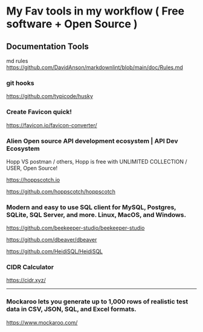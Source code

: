 # My Fav tools in my workflow ( Free software + Open Source ) 

## Documentation Tools

md rules
https://github.com/DavidAnson/markdownlint/blob/main/doc/Rules.md

### git hooks

https://github.com/typicode/husky

### Create Favicon quick!

https://favicon.io/favicon-converter/


### Alien Open source API development ecosystem | API Dev Ecosystem
Hopp VS postman / others, Hopp is free with UNLIMITED COLLECTION / USER, Open Source!

https://hoppscotch.io 

https://github.com/hoppscotch/hoppscotch

###  Modern and easy to use SQL client for MySQL, Postgres, SQLite, SQL Server, and more. Linux, MacOS, and Windows. 
https://github.com/beekeeper-studio/beekeeper-studio


https://github.com/dbeaver/dbeaver


https://github.com/HeidiSQL/HeidiSQL


### CIDR Calculator

https://cidr.xyz/


---

### Mockaroo lets you generate up to 1,000 rows of realistic test data in CSV, JSON, SQL, and Excel formats.
https://www.mockaroo.com/


